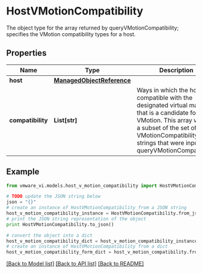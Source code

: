 # HostVMotionCompatibility

The object type for the array returned by queryVMotionCompatibility; specifies the VMotion compatibility types for a host. 

## Properties
Name | Type | Description | Notes
------------ | ------------- | ------------- | -------------
**host** | [**ManagedObjectReference**](ManagedObjectReference.md) |  | 
**compatibility** | **List[str]** | Ways in which the host is compatible with the designated virtual machine that is a candidate for VMotion.  This array will be a subset of the set of VMotionCompatibilityType strings that were input to queryVMotionCompatibility.  | [optional] 

## Example

```python
from vmware_vi.models.host_v_motion_compatibility import HostVMotionCompatibility

# TODO update the JSON string below
json = "{}"
# create an instance of HostVMotionCompatibility from a JSON string
host_v_motion_compatibility_instance = HostVMotionCompatibility.from_json(json)
# print the JSON string representation of the object
print HostVMotionCompatibility.to_json()

# convert the object into a dict
host_v_motion_compatibility_dict = host_v_motion_compatibility_instance.to_dict()
# create an instance of HostVMotionCompatibility from a dict
host_v_motion_compatibility_form_dict = host_v_motion_compatibility.from_dict(host_v_motion_compatibility_dict)
```
[[Back to Model list]](../README.md#documentation-for-models) [[Back to API list]](../README.md#documentation-for-api-endpoints) [[Back to README]](../README.md)


